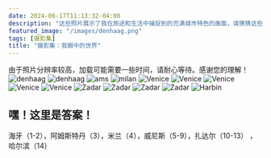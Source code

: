 ```yaml
---
date: 2024-06-17T11:13:32-04:00
description: "这些照片展示了我在旅途和生活中捕捉到的充满城市特色的画面，请猜猜这些是哪些城市吧！"
featured_image: "/images/denhaag.png"
tags: [摄影集]
title: "摄影集：我眼中的世界"
---
```

<!--more--> 
由于照片分辨率较高，加载可能需要一些时间，请耐心等待。感谢您的理解！
![denhaag](/images/DSCF2195.JPG)
![denhaag](/images/DSCF2228.JPG)
![ams](/images/DSCF3412.JPG)
![milan](/images/DSCF3552.JPG)
![Venice](/images/DSCF3597.JPG)
![Venice](/images/DSCF3617.JPG)
![Venice](/images/DSCF3631.JPG)
![Venice](/images/DSCF3636.JPG)
![Venice](/images/DSCF3640.JPG)
![Zadar](/images/DSCF3954.JPG)
![Zadar](/images/DSCF4056.JPG)
![Zadar](/images/DSCF4078.JPG)
![Zadar](/images/DSCF4083.JPG)
![Harbin](/images/DSCF0052.JPG)

## 嘿！这里是答案！
海牙（1-2），阿姆斯特丹（3），米兰（4），威尼斯（5-9），扎达尔（10-13） ，哈尔滨（14）
